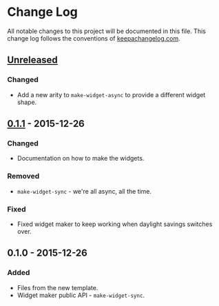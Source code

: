 # Change Log
All notable changes to this project will be documented in this file. This change log follows the conventions of [keepachangelog.com](http://keepachangelog.com/).

## [Unreleased][unreleased]
### Changed
- Add a new arity to `make-widget-async` to provide a different widget shape.

## [0.1.1] - 2015-12-26
### Changed
- Documentation on how to make the widgets.

### Removed
- `make-widget-sync` - we're all async, all the time.

### Fixed
- Fixed widget maker to keep working when daylight savings switches over.

## 0.1.0 - 2015-12-26
### Added
- Files from the new template.
- Widget maker public API - `make-widget-sync`.

[unreleased]: https://github.com/your-name/kpar/compare/0.1.1...HEAD
[0.1.1]: https://github.com/your-name/kpar/compare/0.1.0...0.1.1
